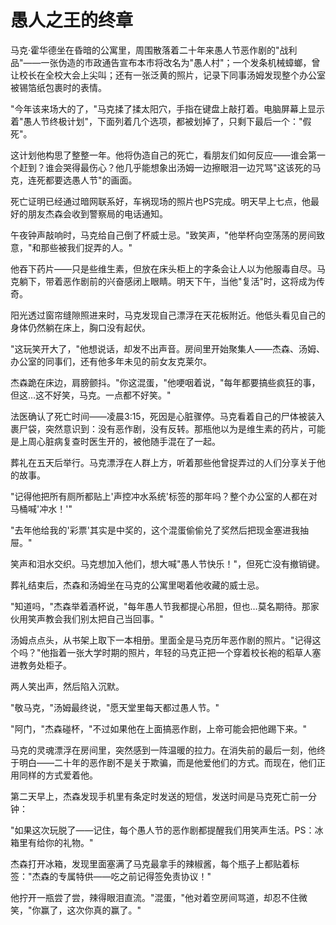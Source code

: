 # 愚人之王的终章

马克·霍华德坐在昏暗的公寓里，周围散落着二十年来愚人节恶作剧的"战利品"——一张伪造的市政通告宣布本市将改名为"愚人村"；一个发条机械蟑螂，曾让校长在全校大会上尖叫；还有一张泛黄的照片，记录下同事汤姆发现整个办公室被锡箔纸包裹时的表情。

"今年该来场大的了，"马克揉了揉太阳穴，手指在键盘上敲打着。电脑屏幕上显示着"愚人节终极计划"，下面列着几个选项，都被划掉了，只剩下最后一个："假死"。

这计划他构思了整整一年。他将伪造自己的死亡，看朋友们如何反应——谁会第一个赶到？谁会哭得最伤心？他几乎能想象出汤姆一边擦眼泪一边咒骂"这该死的马克，连死都要选愚人节"的画面。

死亡证明已经通过暗网联系好，车祸现场的照片也PS完成。明天早上七点，他最好的朋友杰森会收到警察局的电话通知。

午夜钟声敲响时，马克给自己倒了杯威士忌。"致笑声，"他举杯向空荡荡的房间致意，"和那些被我们捉弄的人。"

他吞下药片——只是些维生素，但放在床头柜上的字条会让人以为他服毒自尽。马克躺下，带着恶作剧前的兴奋感闭上眼睛。明天下午，当他"复活"时，这将成为传奇。

阳光透过窗帘缝隙照进来时，马克发现自己漂浮在天花板附近。他低头看见自己的身体仍然躺在床上，胸口没有起伏。

"这玩笑开大了，"他想说话，却发不出声音。房间里开始聚集人——杰森、汤姆、办公室的同事们，还有他多年未见的前女友克莱尔。

杰森跪在床边，肩膀颤抖。"你这混蛋，"他哽咽着说，"每年都要搞些疯狂的事，但这…这不好笑，马克。一点都不好笑。"

法医确认了死亡时间——凌晨3:15，死因是心脏骤停。马克看着自己的尸体被装入裹尸袋，突然意识到：没有恶作剧，没有反转。那瓶他以为是维生素的药片，可能是上周心脏病复查时医生开的，被他随手混在了一起。

葬礼在五天后举行。马克漂浮在人群上方，听着那些他曾捉弄过的人们分享关于他的故事。

"记得他把所有厕所都贴上'声控冲水系统'标签的那年吗？整个办公室的人都在对马桶喊'冲水！'"

"去年他给我的'彩票'其实是中奖的，这个混蛋偷偷兑了奖然后把现金塞进我抽屉。"

笑声和泪水交织。马克想加入他们，想大喊"愚人节快乐！"，但死亡没有撤销键。

葬礼结束后，杰森和汤姆坐在马克的公寓里喝着他收藏的威士忌。

"知道吗，"杰森举着酒杯说，"每年愚人节我都提心吊胆，但也…莫名期待。那家伙用笑声教会我们别太把自己当回事。"

汤姆点点头，从书架上取下一本相册。里面全是马克历年恶作剧的照片。"记得这个吗？"他指着一张大学时期的照片，年轻的马克正把一个穿着校长袍的稻草人塞进教务处柜子。

两人笑出声，然后陷入沉默。

"敬马克，"汤姆最终说，"愿天堂里每天都过愚人节。"

"阿门，"杰森碰杯，"不过如果他在上面搞恶作剧，上帝可能会把他踢下来。"

马克的灵魂漂浮在房间里，突然感到一阵温暖的拉力。在消失前的最后一刻，他终于明白——二十年的恶作剧不是关于欺骗，而是他爱他们的方式。而现在，他们正用同样的方式爱着他。

第二天早上，杰森发现手机里有条定时发送的短信，发送时间是马克死亡前一分钟：

"如果这次玩脱了——记住，每个愚人节的恶作剧都提醒我们用笑声生活。PS：冰箱里有给你的礼物。"

杰森打开冰箱，发现里面塞满了马克最拿手的辣椒酱，每个瓶子上都贴着标签："杰森的专属特供——吃之前记得签免责协议！"

他拧开一瓶尝了尝，辣得眼泪直流。"混蛋，"他对着空房间骂道，却忍不住微笑，"你赢了，这次你真的赢了。"